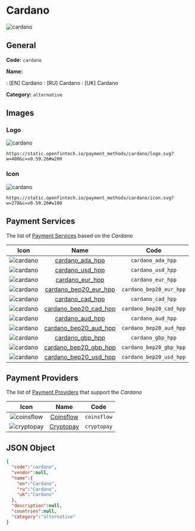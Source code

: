 
# Cardano 
![cardano](https://static.openfintech.io/payment_methods/cardano/logo.svg?w=400&c=v0.59.26#w200)  

## General 
**Code:** `cardano` 
 
**Name:** 
 
:	[EN] Cardano 
:	[RU] Cardano 
:	[UK] Cardano 
 
**Category:** `alternative` 
 

## Images 

### Logo 
![cardano](https://static.openfintech.io/payment_methods/cardano/logo.svg?w=400&c=v0.59.26#w200)  

```
https://static.openfintech.io/payment_methods/cardano/logo.svg?w=400&c=v0.59.26#w200
```  

### Icon 
![cardano](https://static.openfintech.io/payment_methods/cardano/icon.svg?w=278&c=v0.59.26#w100)  

```
https://static.openfintech.io/payment_methods/cardano/icon.svg?w=278&c=v0.59.26#w100
```  

## Payment Services 
 
The list of [Payment Services](/payment-services/) based on the _Cardano_ 

|Icon|Name|Code| 
|:---:|:---:|:---:| 
|![cardano](https://static.openfintech.io/payment_methods/cardano/icon.svg?w=278&c=v0.59.26#w100) |[cardano_ada_hpp](/payment-services/cardano_ada_hpp/)|`cardano_ada_hpp`| 
|![cardano](https://static.openfintech.io/payment_methods/cardano/icon.svg?w=278&c=v0.59.26#w100) |[cardano_usd_hpp](/payment-services/cardano_usd_hpp/)|`cardano_usd_hpp`| 
|![cardano](https://static.openfintech.io/payment_methods/cardano/icon.svg?w=278&c=v0.59.26#w100) |[cardano_eur_hpp](/payment-services/cardano_eur_hpp/)|`cardano_eur_hpp`| 
|![cardano](https://static.openfintech.io/payment_methods/cardano/icon.svg?w=278&c=v0.59.26#w100) |[cardano_bep20_eur_hpp](/payment-services/cardano_bep20_eur_hpp/)|`cardano_bep20_eur_hpp`| 
|![cardano](https://static.openfintech.io/payment_methods/cardano/icon.svg?w=278&c=v0.59.26#w100) |[cardano_cad_hpp](/payment-services/cardano_cad_hpp/)|`cardano_cad_hpp`| 
|![cardano](https://static.openfintech.io/payment_methods/cardano/icon.svg?w=278&c=v0.59.26#w100) |[cardano_bep20_cad_hpp](/payment-services/cardano_bep20_cad_hpp/)|`cardano_bep20_cad_hpp`| 
|![cardano](https://static.openfintech.io/payment_methods/cardano/icon.svg?w=278&c=v0.59.26#w100) |[cardano_aud_hpp](/payment-services/cardano_aud_hpp/)|`cardano_aud_hpp`| 
|![cardano](https://static.openfintech.io/payment_methods/cardano/icon.svg?w=278&c=v0.59.26#w100) |[cardano_bep20_aud_hpp](/payment-services/cardano_bep20_aud_hpp/)|`cardano_bep20_aud_hpp`| 
|![cardano](https://static.openfintech.io/payment_methods/cardano/icon.svg?w=278&c=v0.59.26#w100) |[cardano_gbp_hpp](/payment-services/cardano_gbp_hpp/)|`cardano_gbp_hpp`| 
|![cardano](https://static.openfintech.io/payment_methods/cardano/icon.svg?w=278&c=v0.59.26#w100) |[cardano_bep20_gbp_hpp](/payment-services/cardano_bep20_gbp_hpp/)|`cardano_bep20_gbp_hpp`| 
|![cardano](https://static.openfintech.io/payment_methods/cardano/icon.svg?w=278&c=v0.59.26#w100) |[cardano_bep20_usd_hpp](/payment-services/cardano_bep20_usd_hpp/)|`cardano_bep20_usd_hpp`| 
 

## Payment Providers 
 
The list of [Payment Providers](/payment-providers/) that support the _Cardano_ 

|Icon|Name|Code| 
|:---:|:---:|:---:| 
|![coinsflow](https://static.openfintech.io/payment_providers/coinsflow/icon.png?w=278&c=v0.59.26#w100) |[Coinsflow](/payment-providers/coinsflow/)|`coinsflow`| 
|![cryptopay](https://static.openfintech.io/payment_providers/cryptopay/icon.svg?w=278&c=v0.59.26#w100) |[Cryptopay](/payment-providers/cryptopay/)|`cryptopay`| 
 

## JSON Object 

```json
{
  "code":"cardano",
  "vendor":null,
  "name":{
    "en":"Cardano",
    "ru":"Cardano",
    "uk":"Cardano"
  },
  "description":null,
  "countries":null,
  "category":"alternative"
}
```  
